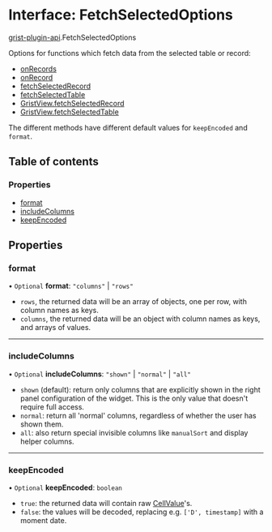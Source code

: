 # Interface: FetchSelectedOptions

[grist-plugin-api](../modules/grist_plugin_api.md).FetchSelectedOptions

Options for functions which fetch data from the selected table or record:

- [onRecords](../modules/grist_plugin_api.md#onrecords)
- [onRecord](../modules/grist_plugin_api.md#onrecord)
- [fetchSelectedRecord](../modules/grist_plugin_api.md#fetchselectedrecord)
- [fetchSelectedTable](../modules/grist_plugin_api.md#fetchselectedtable)
- [GristView.fetchSelectedRecord](grist_plugin_api.GristView.md#fetchselectedrecord)
- [GristView.fetchSelectedTable](grist_plugin_api.GristView.md#fetchselectedtable)

The different methods have different default values for `keepEncoded` and `format`.

## Table of contents

### Properties

- [format](grist_plugin_api.FetchSelectedOptions.md#format)
- [includeColumns](grist_plugin_api.FetchSelectedOptions.md#includecolumns)
- [keepEncoded](grist_plugin_api.FetchSelectedOptions.md#keepencoded)

## Properties

### format

• `Optional` **format**: ``"columns"`` \| ``"rows"``

- `rows`, the returned data will be an array of objects, one per row, with column names as keys.
- `columns`, the returned data will be an object with column names as keys, and arrays of values.

___

### includeColumns

• `Optional` **includeColumns**: ``"shown"`` \| ``"normal"`` \| ``"all"``

- `shown` (default): return only columns that are explicitly shown
  in the right panel configuration of the widget. This is the only value that doesn't require full access.
- `normal`: return all 'normal' columns, regardless of whether the user has shown them.
- `all`: also return special invisible columns like `manualSort` and display helper columns.

___

### keepEncoded

• `Optional` **keepEncoded**: `boolean`

- `true`: the returned data will contain raw [CellValue](../modules/GristData.md#cellvalue)'s.
- `false`: the values will be decoded, replacing e.g. `['D', timestamp]` with a moment date.
